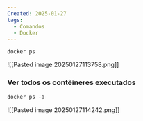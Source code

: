```yaml
---
Created: 2025-01-27
tags:
  - Comandos
  - Docker
---
```

```
docker ps
```


![[Pasted image 20250127113758.png]]

### Ver todos os contêineres executados

```
docker ps -a
```

![[Pasted image 20250127114242.png]]